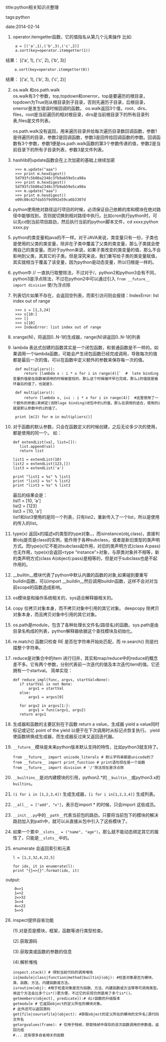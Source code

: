 title:python相关知识点整理

tags:python

date:2014-02-14

1. operator.itemgetter函数，它的值指名从第几个元素操作
比如:

        a = [('a',1),('b',3),('c',2)]
        a.sort(key=operator.itemgetter(1))
结果：
[('a', 1), ('c', 2), ('b', 3)]

        a.sort(key=operator.itemgetter(0))
结果：
[('a', 1), ('b', 3), ('c', 2)]

2. os.walk 和os.path.walk   
    os.walk有3个参数，top,topdown和onerror，top是要遍历的根目录，topdown为True则从根目录到子目录，否则先遍历子目录，后根目录，onerror是发生错误时候回调的函数。
os.walk返回3个值，root、dirs、files，root是当前遍历的相对根目录，dirs是当前根目录下的所有目录列表,files是文件列表。

    os.path.walk没有返回，用来遍历目录并给每次遍历目录数回调函数，参数1是待遍历的目录，参数2是回调函数，参数3是回传给回调函数的参数。回调函数有3个参数，参数1便是os.path.walk函数的第3个参数传递的值，参数2是当前目录下的所有子目录列表，参数3是文件列表。

3. hashlib的update函数会在上次加密的基础上继续加密
    
        >>> m.update("aaa")
        >>> print m.hexdigest()
        5d793fc5b00a2348c3fb9ab59e5ca98a
        >>> print m.hexdigest()
        5d793fc5b00a2348c3fb9ab59e5ca98a
        >>> m.update("aaa")
        >>> print m.hexdigest()
        e09c80c42fda55f9d992e59ca6b3307d


4. python使用绝对路径运行项目的时候，必须保证自己依赖的库和模块在绝对路径中能够找到，否则就切换到相对路径中执行。比如cron执行python时，可以先cd到当前项目路劲，然后执行当前的python脚本文件，cd xxxx;python xxxx.py

5. python的类变量和java的不一样。对于JAVA来说，类变量只有一份，子类也是使用的父类的类变量，除非在子类中覆盖了父类的类变量，那么子类就会使用自己的类变量。而对于python来说，如果子类改变的类变量的值，那么不会影响到父类，其其它的子类。但是深究来说，我们重写给子类的类变量赋值，其实就相当于覆盖了该变量，因为python是动态变量，所以归根是一样的。

6. python中 // 一直执行取整除法，不过对于/，python2和python3会有不同，python3是浮点除法，不过在python2中可以通过引入 `from __future__ import division` 使/为浮点除

7. 列表切片如果不存在，会返回空列表，而索引访问则会报错：IndexError: list index out of range

        >>> s = [1,3,24]
        >>> s[10:]
        >>> []
        >>> s[10]
        >>> IndexError: list index out of range

8. xrange(N)，将返回0..N-1的生成器，range(N)讲返回0..N-1的列表

9. lambda 表达式创建的函数其实是一个闭包函数，和普通函数是不一样的。如果调用一个lambda函数，可能会产生闭包函数已经完成调用，导致每次的值都是最后一次的值，可以在函数中定义额外的参数来保存每一次的值。

        def multipliers():
            return [lambda x : i * x for i in range(4)]`  #  late binding 变量的值是在函数被调用的时候被查找的，那么这个时候循环早已完成，那么i的值就是循环最后的值了，也就是3.

        def multipliers():
            return [lambda x, i=i : i * x for i in range(4)]  #这里使用了一个额外的参数i来绑定(消除lage binding)闭包中的i的值，那么在调用的适合，使用的i就是默认参数中的i的值了。

        print [m(2) for m in multipliers()]


10. 对于函数的默认参数，只会在函数定义的时候创建，之后无论多少次的使用，都是使用的同一个。
如：

        def extendList(val, list=[]):
           list.append(val)
           return list

        list1 = extendList(10)
        list2 = extendList(123,[])
        list3 = extendList('a')

        print "list1 = %s" % list1
        print "list2 = %s" % list2
        print "list3 = %s" % list3

    最后的结果会是：   
    list1 = [10, 'a']  
    list2 = [123]   
    list3 = [10, 'a']  
    list1和list3使用的是同一个列表，只有list2，重新传入了一个list，所以是使用的传入的list。

11. type(x) 返回x的描述x的类型的type对象，，而isinstance(obj,class)，直接判断obj是否是class的实例，能作用于各种subclass，或者是新旧类型的类声明方式。而type(x)它不能对subclass起作用，对旧的类声明方式(class A:pass)也无作用，type(x)会返回<type “instance”>对象，与原类对象并不相等，新的类声明方式(class A(object):pass)是相等的，但是对于subclass也是不起作用的。

12. __builtin__模块代表了python中默认内置的函数的对象,如果碰到要重写buildin函数，可以import __buildin__然后调用buildin函数，这样不会对对当前scope的函数造成影响。

13. os模块是和操作系统相关的，sys适合解释器相关的。

14. copy 仅拷贝对象本身，而不拷贝对象中引用的其它对象。 deepcopy 除拷贝对象本身，而且拷贝对象中引用的其它对象。

15. os.path是module，包含了各种处理长文件名(路径名)的函数。sys.path是由目录名构成的列表，python解释器依据这个查找模块及初始化。

16. re.match() 函数只检查 RE 是否在字符串开始处匹配，而 re.search() 则是扫描整个字符串。

17. reduce是对集合中的item 进行归并，其实和map/reduce中的reduce的概念差不多。它有两个参数，分别代表前一次迭代的值及本次迭代item的值。它还拥有一个startval。
简单实现：

        def reduce_impl(func, argvs, startVal=None):
           if startVal is not None:
               argv1 = startVal
           else:
               argv1 = argvs[0]

           for argv2 in argvs[1:]:
               argv1 = func(argv1, argv2)
           return argv1


18.  生成器和函数的主要区别在于函数 return a value，生成器 yield a value同时标记或记忆 point of the yield 以便于在下次调用时从标记点恢复执行。 yield 使函数转换成生成器，而生成器反过来又返回迭代器。

19. `__future__`模块是未来python版本默认支持的特性，比如python3就支持了。

        from __future__ import unicode_literals # 默认字符串都是unicode的了
        from __future__ import print_function # print语句现在是一个函数
        from __future__ import division # '/'除法现在是浮点除

20. `__builtins__`是对内建模块的引用，python2.*的`__builtin__`或python3.x的`builtins`。

21. `(i for i in [1,2,3,4])` 生成生成器，`[i for i in[1,2,3,4]]` 生成列表。

22. `__all__ = ["add", "x"]`，表示在import * 的时候，只会import 这些成员。

23. `__init__.py`中的`__path__`代表当前包的路劲，只要将当前包下的模块的解决路劲加入到path中，就可以从直接从包中引入了这些模块了。 

24. 如果一个累中`__slots__ = ("name", "age")`，那么就不能动态绑定其它的属性了，只能是`__slots__`中的。  

25. enumerate 会返回索引和元素
    
        l = [1,2,32,4,22,5]
  
        for idx, it in enumerate(l):
        print "{}=>{}".format(idx, it)
   
   output:
       
        0=>1
        1=>2
        2=>32
        3=>4
        4=>22
        5=>5
        
26. inspect提供自省功能

    (1).对是否是模块，框架，函数等进行类型检查。

    (2).获取源码

    (3).获取类或函数的参数的信息

    (4).解析堆栈
    
        inspect.stack() # 得到当前代码的调用堆栈
        is{module|class|function|method|builtin}(obj): #检查对象是否为模块、类、函数、方法、内建函数或方法。
        isroutine(obj): #用于检查对象是否为函数、方法、内建函数或方法等等可调用类型。用这个方法会比多个is*()更方便，不过它的实现仍然是用了多个is*()。
        getmembers(object[, predicate]):# dir函数的升级版本
        getmodule # 它返回object的定义所在的模块对象。
        # 此外还可以返回源码
        get{file|sourcefile}(object): #获取object的定义所在的模块的文件名|源代码文件名
        getargvalues(frame): # 仅用于栈帧，获取栈帧中保存的该次函数调用的参数值，返回元组
        #... 还有很多自省相关的函数
        

